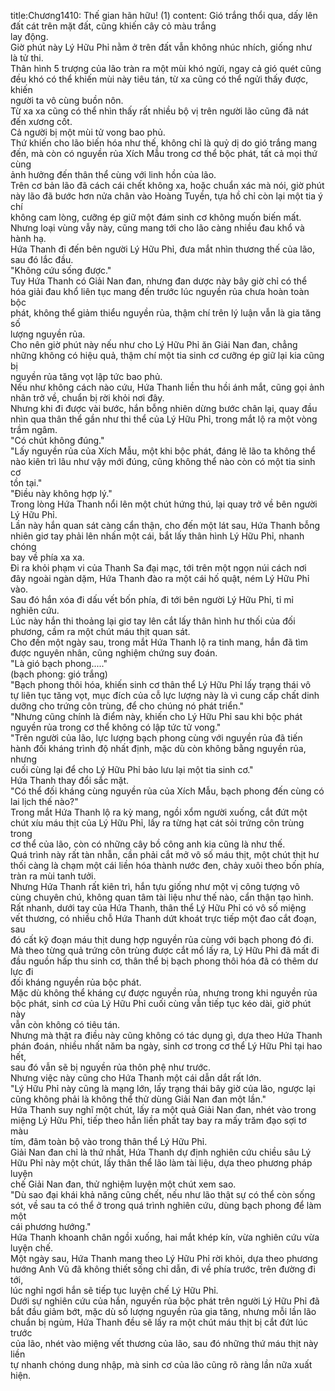 title:Chương1410: Thế gian hãn hữu! (1)
content:
Gió trắng thổi qua, dấy lên đất cát trên mặt đất, cũng khiến cây cỏ màu trắng<br>lay động.<br>Giờ phút này Lý Hữu Phỉ nằm ở trên đất vẫn không nhúc nhích, giống như<br>là tử thi.<br>Thân hình 5 trượng của lão tràn ra một mùi khó ngửi, ngay cả gió quét cũng<br>đều khó có thể khiến mùi này tiêu tán, từ xa cũng có thể ngửi thấy được, khiến<br>người ta vô cùng buồn nôn.<br>Từ xa xa cũng có thể nhìn thấy rất nhiều bộ vị trên người lão cũng đã nát<br>đến xương cốt.<br>Cả người bị một mùi tử vong bao phủ.<br>Thứ khiến cho lão biến hóa như thế, không chỉ là quỷ dị do gió trắng mang<br>đến, mà còn có nguyền rủa Xích Mẫu trong cơ thể bộc phát, tất cả mọi thứ cùng<br>ảnh hưởng đến thân thể cùng với linh hồn của lão.<br>Trên cơ bản lão đã cách cái chết không xa, hoặc chuẩn xác mà nói, giờ phút<br>này lão đã bước hơn nửa chân vào Hoàng Tuyền, tựa hồ chỉ còn lại một tia ý chí<br>không cam lòng, cưỡng ép giữ một đám sinh cơ không muốn biến mất.<br>Nhưng loại vùng vẫy này, cũng mang tới cho lão càng nhiều đau khổ và<br>hành hạ.<br>Hứa Thanh đi đến bên người Lý Hữu Phỉ, đưa mắt nhìn thương thế của lão,<br>sau đó lắc đầu.<br>"Không cứu sống được."<br>Tuy Hứa Thanh có Giải Nan đan, nhưng đan dược này bây giờ chỉ có thể<br>hóa giải đau khổ liên tục mang đến trước lúc nguyền rủa chưa hoàn toàn bộc<br>phát, không thể giảm thiểu nguyền rủa, thậm chí trên lý luận vẫn là gia tăng số<br>lượng nguyền rủa.<br>Cho nên giờ phút này nếu như cho Lý Hữu Phỉ ăn Giải Nan đan, chẳng<br>những không có hiệu quả, thậm chí một tia sinh cơ cưỡng ép giữ lại kia cũng bị<br>nguyền rủa tăng vọt lập tức bao phủ.<br>Nếu như không cách nào cứu, Hứa Thanh liền thu hồi ánh mắt, cũng gọi ảnh<br>nhãn trở về, chuẩn bị rời khỏi nơi đây.<br>Nhưng khi đi được vài bước, hắn bỗng nhiên dừng bước chân lại, quay đầu<br>nhìn qua thân thể gần như thi thể của Lý Hữu Phỉ, trong mắt lộ ra một vòng<br>trầm ngâm.<br>"Có chút không đúng."<br>"Lấy nguyền rủa của Xích Mẫu, một khi bộc phát, đáng lẽ lão ta không thể<br>nào kiên trì lâu như vậy mới đúng, cũng không thể nào còn có một tia sinh cơ<br>tồn tại."<br>"Điều này không hợp lý."<br>Trong lòng Hứa Thanh nổi lên một chút hứng thú, lại quay trở về bên người<br>Lý Hữu Phỉ.<br>Lần này hắn quan sát càng cẩn thận, cho đến một lát sau, Hứa Thanh bỗng<br>nhiên giơ tay phải lên nhấn một cái, bắt lấy thân hình Lý Hữu Phỉ, nhanh chóng<br>bay về phía xa xa.<br>Đi ra khỏi phạm vi của Thanh Sa đại mạc, tới trên một ngọn núi cách nơi<br>đây ngoài ngàn dặm, Hứa Thanh đào ra một cái hố quật, ném Lý Hữu Phỉ vào.<br>Sau đó hắn xóa đi dấu vết bốn phía, đi tới bên người Lý Hữu Phỉ, tỉ mỉ<br>nghiên cứu.<br>Lúc này hắn thi thoảng lại giơ tay lên cắt lấy thân hình hư thối của đối<br>phương, cầm ra một chút máu thịt quan sát.<br>Cho đến một ngày sau, trong mắt Hứa Thanh lộ ra tinh mang, hắn đã tìm<br>được nguyên nhân, cũng nghiệm chứng suy đoán.<br>"Là gió bạch phong....."<br>(bạch phong: gió trắng)<br>"Bạch phong thôi hóa, khiến sinh cơ thân thể Lý Hữu Phỉ lấy trạng thái vô<br>tự liên tục tăng vọt, mục đích của cỗ lực lượng này là vì cung cấp chất dinh<br>dưỡng cho trứng côn trùng, để cho chúng nó phát triển."<br>"Nhưng cũng chính là điểm này, khiến cho Lý Hữu Phỉ sau khi bộc phát<br>nguyền rủa trong cơ thể không có lập tức tử vong."<br>"Trên người của lão, lực lượng bạch phong cùng với nguyền rủa đã tiến<br>hành đối kháng trình độ nhất định, mặc dù còn không bằng nguyền rủa, nhưng<br>cuối cùng lại để cho Lý Hữu Phỉ bảo lưu lại một tia sinh cơ."<br>Hứa Thanh thay đổi sắc mặt.<br>"Có thể đối kháng cùng nguyền rủa của Xích Mẫu, bạch phong đến cùng có<br>lai lịch thế nào?"<br>Trong mắt Hứa Thanh lộ ra kỳ mang, ngồi xổm người xuống, cắt đứt một<br>chút xíu máu thịt của Lý Hữu Phỉ, lấy ra từng hạt cát sỏi trứng côn trùng trong<br>cơ thể của lão, còn có những cây bồ công anh kia cũng là như thế.<br>Quá trình này rất tàn nhẫn, cần phải cắt mở vô số máu thịt, một chút thịt hư<br>thối càng là chạm một cái liền hóa thành nước đen, chảy xuôi theo bốn phía,<br>tràn ra mùi tanh tưởi.<br>Nhưng Hứa Thanh rất kiên trì, hắn tựu giống như một vị công tượng vô<br>cùng chuyên chú, không quan tâm tài liệu như thế nào, cẩn thận tạo hình.<br>Rất nhanh, dưới tay của Hứa Thanh, thân thể Lý Hữu Phỉ có vô số miệng<br>vết thương, có nhiều chỗ Hứa Thanh dứt khoát trực tiếp một đao cắt đoạn, sau<br>đó cất kỹ đoạn máu thịt dung hợp nguyền rủa cùng với bạch phong đó đi.<br>Mà theo từng quả trứng côn trùng được cắt mổ lấy ra, Lý Hữu Phỉ đã mất đi<br>đầu nguồn hấp thu sinh cơ, thân thể bị bạch phong thôi hóa đã có thêm dư lực đi<br>đối kháng nguyền rủa bộc phát.<br>Mặc dù không thể kháng cự được nguyền rủa, nhưng trong khi nguyền rủa<br>bộc phát, sinh cơ của Lý Hữu Phỉ cuối cùng vẫn tiếp tục kéo dài, giờ phút này<br>vẫn còn không có tiêu tán.<br>Nhưng mà thật ra điều này cũng không có tác dụng gì, dựa theo Hứa Thanh<br>phán đoán, nhiều nhất năm ba ngày, sinh cơ trong cơ thể Lý Hữu Phỉ tại hao hết,<br>sau đó vẫn sẽ bị nguyền rủa thôn phệ như trước.<br>Nhưng việc này cũng cho Hứa Thanh một cái dẫn dắt rất lớn.<br>"Lý Hữu Phỉ này cũng là mạng lớn, lấy trạng thái bây giờ của lão, ngược lại<br>cũng không phải là không thể thử dùng Giải Nan đan một lần."<br>Hứa Thanh suy nghĩ một chút, lấy ra một quả Giải Nan đan, nhét vào trong<br>miệng Lý Hữu Phỉ, tiếp theo hắn liền phất tay bay ra mấy trăm đạo sợi tơ màu<br>tím, đâm toàn bộ vào trong thân thể Lý Hữu Phỉ.<br>Giải Nan đan chỉ là thứ nhất, Hứa Thanh dự định nghiên cứu chiều sâu Lý<br>Hữu Phỉ này một chút, lấy thân thể lão làm tài liệu, dựa theo phương pháp luyện<br>chế Giải Nan đan, thử nghiệm luyện một chút xem sao.<br>"Dù sao đại khái khả năng cũng chết, nếu như lão thật sự có thể còn sống<br>sót, về sau ta có thể ở trong quá trình nghiên cứu, dùng bạch phong để làm một<br>cái phương hướng."<br>Hứa Thanh khoanh chân ngồi xuống, hai mắt khép kín, vừa nghiên cứu vừa<br>luyện chế.<br>Một ngày sau, Hứa Thanh mang theo Lý Hữu Phỉ rời khỏi, dựa theo phương<br>hướng Anh Vũ đã không thiết sống chỉ dẫn, đi về phía trước, trên đường đi tới,<br>lúc nghỉ ngơi hắn sẽ tiếp tục luyện chế Lý Hữu Phỉ.<br>Dưới sự nghiên cứu của hắn, nguyền rủa bộc phát trên người Lý Hữu Phỉ đã<br>bắt đầu giảm bớt, mặc dù số lượng nguyền rủa gia tăng, nhưng mỗi lần lão<br>chuẩn bị ngủm, Hứa Thanh đều sẽ lấy ra một chút máu thịt bị cắt đứt lúc trước<br>của lão, nhét vào miệng vết thương của lão, sau đó những thứ máu thịt này liền<br>tự nhanh chóng dung nhập, mà sinh cơ của lão cũng rõ ràng lần nữa xuất hiện.